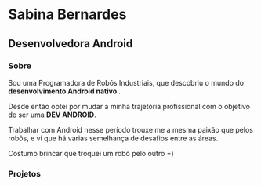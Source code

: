 
# Sabina Bernardes
## Desenvolvedora Android

### Sobre
<p> Sou uma Programadora de Robôs Industriais, que descobriu o mundo do <b> desenvolvimento Android nativo </b>. </p>
<p> Desde então optei por mudar a minha trajetória profissional com o objetivo de ser uma <b> DEV ANDROID</b>. </p>
<p> Trabalhar com Android nesse período trouxe me a mesma paixão que pelos robôs, e vi que há varias semelhança de desafios entre as áreas. </p>
<p> Costumo brincar que troquei um robô pelo outro  =) </p>

### Projetos 
